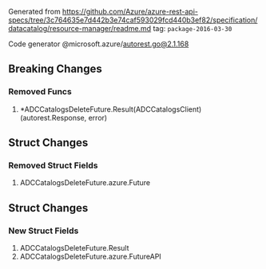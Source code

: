 Generated from https://github.com/Azure/azure-rest-api-specs/tree/3c764635e7d442b3e74caf593029fcd440b3ef82/specification/datacatalog/resource-manager/readme.md tag: `package-2016-03-30`

Code generator @microsoft.azure/autorest.go@2.1.168

## Breaking Changes

### Removed Funcs

1. *ADCCatalogsDeleteFuture.Result(ADCCatalogsClient) (autorest.Response, error)

## Struct Changes

### Removed Struct Fields

1. ADCCatalogsDeleteFuture.azure.Future

## Struct Changes

### New Struct Fields

1. ADCCatalogsDeleteFuture.Result
1. ADCCatalogsDeleteFuture.azure.FutureAPI
